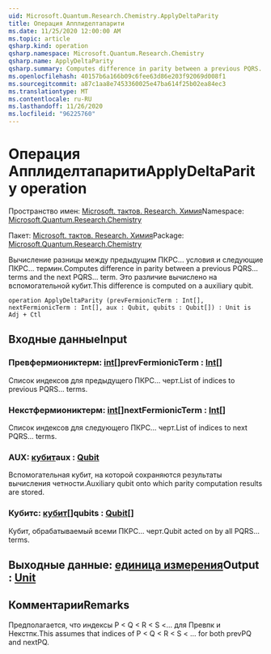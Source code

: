 ```yaml
---
uid: Microsoft.Quantum.Research.Chemistry.ApplyDeltaParity
title: Операция Апплиделтапарити
ms.date: 11/25/2020 12:00:00 AM
ms.topic: article
qsharp.kind: operation
qsharp.namespace: Microsoft.Quantum.Research.Chemistry
qsharp.name: ApplyDeltaParity
qsharp.summary: Computes difference in parity between a previous PQRS... terms and the next PQRS... term. This difference is computed on a auxiliary qubit.
ms.openlocfilehash: 40157b6a166b09c6fee63d86e203f92069d008f1
ms.sourcegitcommit: a87c1aa8e7453360025e47ba614f25b02ea84ec3
ms.translationtype: MT
ms.contentlocale: ru-RU
ms.lasthandoff: 11/26/2020
ms.locfileid: "96225760"
---
```

# <a name="applydeltaparity-operation"></a><span data-ttu-id="eb141-102">Операция Апплиделтапарити</span><span class="sxs-lookup"><span data-stu-id="eb141-102">ApplyDeltaParity operation</span></span>

<span data-ttu-id="eb141-103">Пространство имен: [Microsoft. тактов. Research. Химия](xref:Microsoft.Quantum.Research.Chemistry)</span><span class="sxs-lookup"><span data-stu-id="eb141-103">Namespace: [Microsoft.Quantum.Research.Chemistry](xref:Microsoft.Quantum.Research.Chemistry)</span></span>

<span data-ttu-id="eb141-104">Пакет: [Microsoft. тактов. Research. Химия](https://nuget.org/packages/Microsoft.Quantum.Research.Chemistry)</span><span class="sxs-lookup"><span data-stu-id="eb141-104">Package: [Microsoft.Quantum.Research.Chemistry](https://nuget.org/packages/Microsoft.Quantum.Research.Chemistry)</span></span>


<span data-ttu-id="eb141-105">Вычисление разницы между предыдущим ПКРС... условия и следующие ПКРС... термин.</span><span class="sxs-lookup"><span data-stu-id="eb141-105">Computes difference in parity between a previous PQRS... terms and the next PQRS... term.</span></span> <span data-ttu-id="eb141-106">Это различие вычислено на вспомогательной кубит.</span><span class="sxs-lookup"><span data-stu-id="eb141-106">This difference is computed on a auxiliary qubit.</span></span>

```qsharp
operation ApplyDeltaParity (prevFermionicTerm : Int[], nextFermionicTerm : Int[], aux : Qubit, qubits : Qubit[]) : Unit is Adj + Ctl
```


## <a name="input"></a><span data-ttu-id="eb141-107">Входные данные</span><span class="sxs-lookup"><span data-stu-id="eb141-107">Input</span></span>

### <a name="prevfermionicterm--int"></a><span data-ttu-id="eb141-108">Превфермиониктерм: [int](xref:microsoft.quantum.lang-ref.int)[]</span><span class="sxs-lookup"><span data-stu-id="eb141-108">prevFermionicTerm : [Int](xref:microsoft.quantum.lang-ref.int)[]</span></span>

<span data-ttu-id="eb141-109">Список индексов для предыдущего ПКРС... черт.</span><span class="sxs-lookup"><span data-stu-id="eb141-109">List of indices to previous PQRS... terms.</span></span>


### <a name="nextfermionicterm--int"></a><span data-ttu-id="eb141-110">Некстфермиониктерм: [int](xref:microsoft.quantum.lang-ref.int)[]</span><span class="sxs-lookup"><span data-stu-id="eb141-110">nextFermionicTerm : [Int](xref:microsoft.quantum.lang-ref.int)[]</span></span>

<span data-ttu-id="eb141-111">Список индексов для следующего ПКРС... черт.</span><span class="sxs-lookup"><span data-stu-id="eb141-111">List of indices to next PQRS... terms.</span></span>


### <a name="aux--qubit"></a><span data-ttu-id="eb141-112">AUX: [кубит](xref:microsoft.quantum.lang-ref.qubit)</span><span class="sxs-lookup"><span data-stu-id="eb141-112">aux : [Qubit](xref:microsoft.quantum.lang-ref.qubit)</span></span>

<span data-ttu-id="eb141-113">Вспомогательная кубит, на которой сохраняются результаты вычисления четности.</span><span class="sxs-lookup"><span data-stu-id="eb141-113">Auxiliary qubit onto which parity computation results are stored.</span></span>


### <a name="qubits--qubit"></a><span data-ttu-id="eb141-114">Кубитс: [кубит](xref:microsoft.quantum.lang-ref.qubit)[]</span><span class="sxs-lookup"><span data-stu-id="eb141-114">qubits : [Qubit](xref:microsoft.quantum.lang-ref.qubit)[]</span></span>

<span data-ttu-id="eb141-115">Кубит, обрабатываемый всеми ПКРС... черт.</span><span class="sxs-lookup"><span data-stu-id="eb141-115">Qubit acted on by all PQRS... terms.</span></span>



## <a name="output--unit"></a><span data-ttu-id="eb141-116">Выходные данные: [единица измерения](xref:microsoft.quantum.lang-ref.unit)</span><span class="sxs-lookup"><span data-stu-id="eb141-116">Output : [Unit](xref:microsoft.quantum.lang-ref.unit)</span></span>



## <a name="remarks"></a><span data-ttu-id="eb141-117">Комментарии</span><span class="sxs-lookup"><span data-stu-id="eb141-117">Remarks</span></span>

<span data-ttu-id="eb141-118">Предполагается, что индексы P < Q < R < S <... для Превпк и Некстпк.</span><span class="sxs-lookup"><span data-stu-id="eb141-118">This assumes that indices of P < Q < R < S < ... for both prevPQ and nextPQ.</span></span>